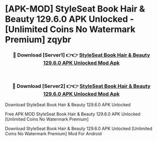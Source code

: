 # [APK-MOD] StyleSeat  Book Hair & Beauty 129.6.0 APK Unlocked - [Unlimited Coins No Watermark Premium] zqybr



<div align="center">
<h3>🔴 Download [Server1] 👉👉 <a href="https://momento.my/?title=StyleSeat__Book_Hair_&_Beauty_129.6.0_APK_Unlocked">StyleSeat  Book Hair & Beauty 129.6.0 APK Unlocked Mod Apk</a></h3><br>

<h3>🔴 Download [Server2] 👉👉 <a href="https://momento.my/?title=StyleSeat__Book_Hair_&_Beauty_129.6.0_APK_Unlocked">StyleSeat  Book Hair & Beauty 129.6.0 APK Unlocked Mod Apk</a></h3>
</div>



Download StyleSeat  Book Hair & Beauty 129.6.0 APK Unlocked 

Free APK MOD StyleSeat  Book Hair & Beauty 129.6.0 APK Unlocked [Unlimited Coins No Watermark Premium]

Download StyleSeat  Book Hair & Beauty 129.6.0 APK Unlocked [Unlimited Coins No Watermark Premium] Mod For Android
